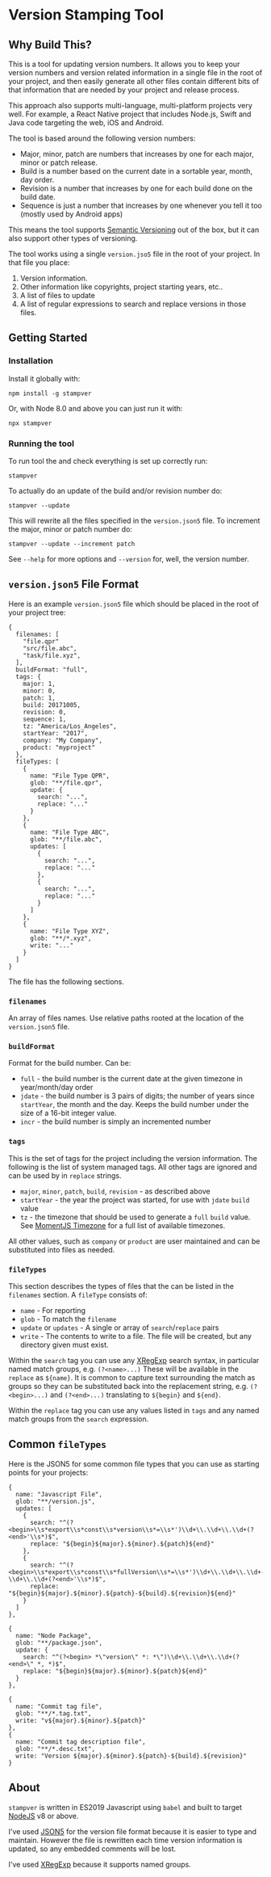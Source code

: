 # Version Stamping Tool

## Why Build This?

This is a tool for updating version numbers.  It allows you to keep your version numbers and version related information in a single file in the root of your project, and then easily generate all other files contain different bits of that information that are needed by your project and release process.

This approach also supports multi-language, multi-platform projects very well. For example, a React Native project that includes Node.js, Swift and Java code targeting the web, iOS and Android.

The tool is based around the following version numbers:

- Major, minor, patch are numbers that increases by one for each major, minor or patch release.
- Build is a number based on the current date in a sortable year, month, day order.
- Revision is a number that increases by one for each build done on the build date.
- Sequence is just a number that increases by one whenever you tell it too (mostly used by Android apps)

This means the tool supports [Semantic Versioning](https://semver.org/) out of the box, but it can also support other types of versioning.

The tool works using a single `version.jso5` file in the root of your project.  In that file you place:

1. Version information.
2. Other information like copyrights, project starting years, etc..
3. A list of files to update
4. A list of regular expressions to search and replace versions in those files.

## Getting Started

### Installation

Install it globally with:

```Shell
npm install -g stampver
```

Or, with Node 8.0 and above you can just run it with:

```Shell
npx stampver
```

### Running the tool

To run tool the and check everything is set up correctly run:

```Shell
stampver
```

To actually do an update of the build and/or revision number do:

```Shell
stampver --update
```

This will rewrite all the files specified in the `version.json5` file.  To increment the major, minor or patch number do:

```Shell
stampver --update --increment patch
```

See `--help` for more options and `--version` for, well, the version number.

## `version.json5` File Format

Here is an example `version.json5` file which should be placed in the root of your project tree:

```JSON5
{
  filenames: [
    "file.qpr"
    "src/file.abc",
    "task/file.xyz",
  ],
  buildFormat: "full",
  tags: {
    major: 1,
    minor: 0,
    patch: 1,
    build: 20171005,
    revision: 0,
    sequence: 1,
    tz: "America/Los_Angeles",
    startYear: "2017",
    company: "My Company",
    product: "myproject"
  },
  fileTypes: [
    {
      name: "File Type QPR",
      glob: "**/file.qpr",
      update: {
        search: "...",
        replace: "..."
      }
    },
    {
      name: "File Type ABC",
      glob: "**/file.abc",
      updates: [
        {
          search: "...",
          replace: "..."
        },
        {
          search: "...",
          replace: "..."
        }
      ]
    },
    {
      name: "File Type XYZ",
      glob: "**/*.xyz",
      write: "..."
    }
  ]
}
```

The file has the following sections.

### `filenames`

An array of files names. Use relative paths rooted at the location of the `version.json5` file.

### `buildFormat`

Format for the build number.  Can be:

- `full` - the build number is the current date at the given timezone in year/month/day order
- `jdate` - the build number is 3 pairs of digits; the number of years since `startYear`, the month and the day. Keeps the build number under the size of a 16-bit integer value.
- `incr` - the build number is simply an incremented number

### `tags`

This is the set of tags for the project including the version information.  The following is the list of system managed tags.  All other tags are ignored and can be used by in `replace` strings.

- `major`, `minor`, `patch`, `build`, `revision` - as described above
- `startYear` - the year the project was started, for use with `jdate` `build` value
- `tz` - the timezone that should be used to generate a `full` `build` value.  See [MomentJS Timezone](https://momentjs.com/timezone/) for a full list of available timezones.

All other values, such as `company` or `product` are user maintained and can be substituted into files as needed.

### `fileTypes`

This section describes the types of files that the can be listed in the `filenames` section.  A `fileType` consists of:

- `name` - For reporting
- `glob` - To match the `filename`
- `update` or `updates` - A single or array of `search`/`replace` pairs
- `write` - The contents to write to a file.  The file will be created, but any directory given must exist.

Within the `search` tag you can use any [XRegExp](http://xregexp.com/) search syntax, in particular named match groups, e.g. `(?<name>...)`  These will be available in the `replace` as `${name}`.  It is common to capture text surrounding the match as groups so they can be substituted back into the replacement string, e.g. `(?<begin>...)` and `(?<end>...)` translating to `${begin}` and `${end}`.

Within the `replace` tag you can use any values listed in `tags` and any named match groups from the `search` expression.

## Common `fileTypes`

Here is the JSON5 for some common file types that you can use as starting points for your projects:

```json5
{
  name: "Javascript File",
  glob: "**/version.js",
  updates: [
    {
      search: "^(?<begin>\\s*export\\s*const\\s*version\\s*=\\s*')\\d+\\.\\d+\\.\\d+(?<end>'\\s*)$",
      replace: "${begin}${major}.${minor}.${patch}${end}"
    },
    {
      search: "^(?<begin>\\s*export\\s*const\\s*fullVersion\\s*=\\s*')\\d+\\.\\d+\\.\\d+-\\d+\\.\\d+(?<end>'\\s*)$",
      replace: "${begin}${major}.${minor}.${patch}-${build}.${revision}${end}"
    }
  ]
},
```

```json5
{
  name: "Node Package",
  glob: "**/package.json",
  update: {
    search: "^(?<begin> *\"version\" *: *\")\\d+\\.\\d+\\.\\d+(?<end>\" *, *)$",
    replace: "${begin}${major}.${minor}.${patch}${end}"
  }
},
```

```json5
{
  name: "Commit tag file",
  glob: "**/*.tag.txt",
  write: "v${major}.${minor}.${patch}"
},
{
  name: "Commit tag description file",
  glob: "**/*.desc.txt",
  write: "Version ${major}.${minor}.${patch}-${build}.${revision}"
}
```

## About

`stampver` is written in ES2019 Javascript using `babel` and built to target [NodeJS](https://nodejs.org/) v8 or above.

I've used [JSON5](http://json5.org/) for the version file format because it is easier to type and maintain.  However the file is rewritten each time version information is updated, so any embedded comments will be lost.

I've used [XRegExp](http://xregexp.com/) because it supports named groups.
